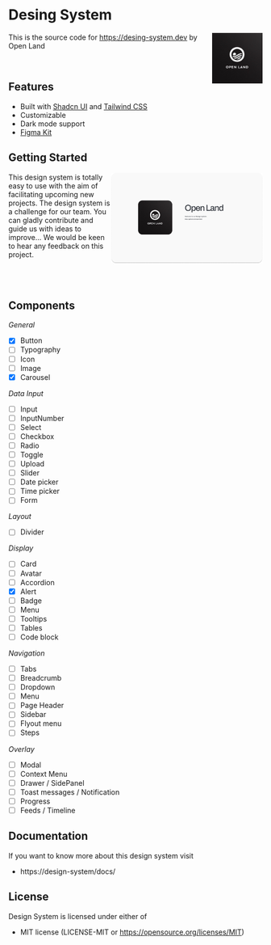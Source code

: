 # Desing System

<img src="./doc/OpenLand.jpeg" alt="Open Land logo" align="right"  width="100">

This is the source code for https://desing-system.dev by Open Land

<br>

## Features

- Built with [Shadcn UI](https://https://ui.shadcn.com//) and [Tailwind CSS](https://tailwindcss.com/)
- Customizable
- Dark mode support
- [Figma Kit](https://www.figma.com/community/file/1354464067434498042)

## Getting Started

<img src="./doc/preview.png" alt="Open Land logo" align="right"  width="300">
This design system is totally easy to use with the aim of facilitating upcoming new projects. The design system is a challenge for our team. You can gladly contribute and guide us with ideas to improve... We would be keen to hear any feedback on this project.

<br>
<br>
<br>
<br>

## Components

_General_

- [x] Button
- [ ] Typography
- [ ] Icon
- [ ] Image
- [x] Carousel

_Data Input_

- [ ] Input
- [ ] InputNumber
- [ ] Select
- [ ] Checkbox
- [ ] Radio
- [ ] Toggle
- [ ] Upload
- [ ] Slider
- [ ] Date picker
- [ ] Time picker
- [ ] Form

_Layout_

- [ ] Divider

_Display_

- [ ] Card
- [ ] Avatar
- [ ] Accordion
- [x] Alert
- [ ] Badge
- [ ] Menu
- [ ] Tooltips
- [ ] Tables
- [ ] Code block

_Navigation_

- [ ] Tabs
- [ ] Breadcrumb
- [ ] Dropdown
- [ ] Menu
- [ ] Page Header
- [ ] Sidebar
- [ ] Flyout menu
- [ ] Steps

_Overlay_

- [ ] Modal
- [ ] Context Menu
- [ ] Drawer / SidePanel
- [ ] Toast messages / Notification
- [ ] Progress
- [ ] Feeds / Timeline

## Documentation

If you want to know more about this design system visit

- https://design-system/docs/

## License

Design System is licensed under either of

- MIT license (LICENSE-MIT or https://opensource.org/licenses/MIT)
